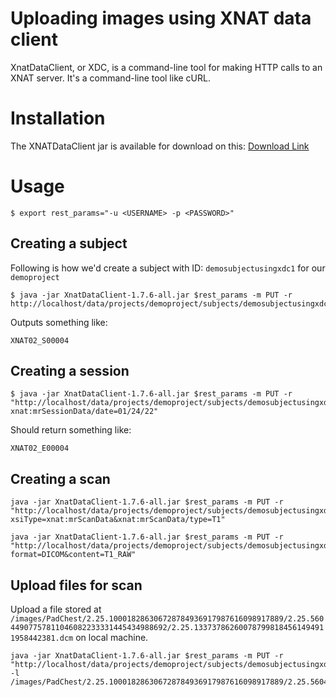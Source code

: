 # Uploading images using XNAT data client

XnatDataClient, or XDC, is a command-line tool for making HTTP calls to an XNAT server. It's a command-line tool like cURL. 

# Installation
The XNATDataClient jar is available for download on this: [Download Link](https://bitbucket.org/xnatdev/data-client/downloads/)

#  Usage
```
$ export rest_params="-u <USERNAME> -p <PASSWORD>"
```

## Creating a subject
Following is how we'd create a subject with ID: `demosubjectusingxdc1` for our `demoproject`
```
$ java -jar XnatDataClient-1.7.6-all.jar $rest_params -m PUT -r http://localhost/data/projects/demoproject/subjects/demosubjectusingxdc1
```
Outputs something like:
```
XNAT02_S00004
```

## Creating a session

```
$ java -jar XnatDataClient-1.7.6-all.jar $rest_params -m PUT -r "http://localhost/data/projects/demoproject/subjects/demosubjectusingxdc1/experiments/session1?xnat:mrSessionData/date=01/24/22"
```
Should return something like:
```
XNAT02_E00004
```

## Creating a scan
```
java -jar XnatDataClient-1.7.6-all.jar $rest_params -m PUT -r "http://localhost/data/projects/demoproject/subjects/demosubjectusingxdc1/experiments/session1/scans/SCAN1?xsiType=xnat:mrScanData&xnat:mrScanData/type=T1"
```

```
java -jar XnatDataClient-1.7.6-all.jar $rest_params -m PUT -r "http://localhost/data/projects/demoproject/subjects/demosubjectusingxdc1/experiments/session1/scans/SCAN1/resources/DICOM?format=DICOM&content=T1_RAW" 
```

## Upload files for scan
Upload a file stored at `/images/PadChest/2.25.100018286306728784936917987616098917889/2.25.56044907757811046082233331445434988692/2.25.133737862600787998184561494911958442381.dcm` on local machine.

```
java -jar XnatDataClient-1.7.6-all.jar $rest_params -m PUT -r "http://localhost/data/projects/demoproject/subjects/demosubjectusingxdc1/experiments/session1/scans/SCAN1/resources/DICOM/files/1.dcm" -l /images/PadChest/2.25.100018286306728784936917987616098917889/2.25.56044907757811046082233331445434988692/2.25.133737862600787998184561494911958442381.dcm
```
